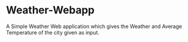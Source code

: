 # Weather-Webapp
A Simple Weather Web application which gives the Weather and Average Temperature of the  city given as input.

